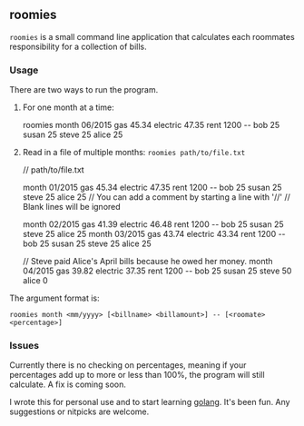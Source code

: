 roomies
-------

`roomies` is a small command line application that calculates each roommates responsibility for a collection of bills.

### Usage
There are two ways to run the program.

  1. For one month at a time:

        roomies month 06/2015 gas 45.34 electric 47.35 rent 1200 -- bob 25 susan 25 steve 25 alice 25
  2. Read in a file of multiple months: `roomies path/to/file.txt`

        // path/to/file.txt

        month 01/2015 gas 45.34 electric 47.35 rent 1200 -- bob 25 susan 25 steve 25 alice 25
        // You can add a comment by starting a line with '//'
        // Blank lines will be ignored

        month 02/2015 gas 41.39 electric 46.48 rent 1200 -- bob 25 susan 25 steve 25 alice 25
        month 03/2015 gas 43.74 electric 43.34 rent 1200 -- bob 25 susan 25 steve 25 alice 25

        // Steve paid Alice's April bills because he owed her money.
        month 04/2015 gas 39.82 electric 37.35 rent 1200 -- bob 25 susan 25 steve 50 alice 0

The argument format is:

    roomies month <mm/yyyy> [<billname> <billamount>] -- [<roomate> <percentage>]

### Issues
Currently there is no checking on percentages, meaning if your percentages add
up to more or less than 100%, the program will still calculate. A fix is coming
soon.

I wrote this for personal use and to start learning [golang](golang.org). It's been fun. Any suggestions or nitpicks are welcome.

